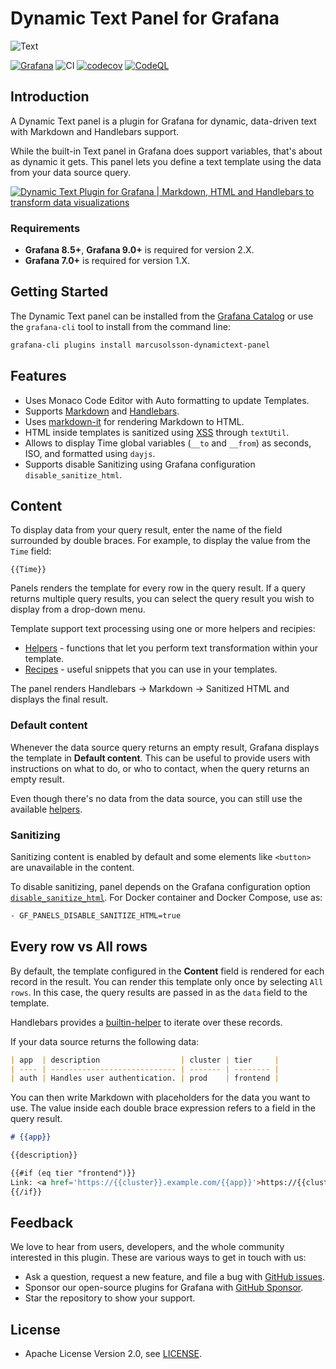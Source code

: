 # Dynamic Text Panel for Grafana

![Text](https://github.com/VolkovLabs/volkovlabs-dynamictext-panel/raw/main/src/img/screenshot.png)

[![Grafana](https://img.shields.io/badge/Grafana-9.2.2-orange)](https://www.grafana.com)
![CI](https://github.com/volkovlabs/volkovlabs-dynamictext-panel/workflows/CI/badge.svg)
[![codecov](https://codecov.io/gh/VolkovLabs/volkovlabs-dynamictext-panel/branch/main/graph/badge.svg?token=0m6f0ktUar)](https://codecov.io/gh/VolkovLabs/volkovlabs-dynamictext-panel)
[![CodeQL](https://github.com/VolkovLabs/volkovlabs-dynamictext-panel/actions/workflows/codeql-analysis.yml/badge.svg)](https://github.com/VolkovLabs/volkovlabs-dynamictext-panel/actions/workflows/codeql-analysis.yml)

## Introduction

A Dynamic Text panel is a plugin for Grafana for dynamic, data-driven text with Markdown and Handlebars support.

While the built-in Text panel in Grafana does support variables, that's about as dynamic it gets. This panel lets you define a text template using the data from your data source query.

[![Dynamic Text Plugin for Grafana | Markdown, HTML and Handlebars to transform data visualizations](https://raw.githubusercontent.com/volkovlabs/volkovlabs-dynamictext-panel/main/img/video.png)](https://youtu.be/MpNZ4Yl-p0U)

### Requirements

- **Grafana 8.5+**, **Grafana 9.0+** is required for version 2.X.
- **Grafana 7.0+** is required for version 1.X.

## Getting Started

The Dynamic Text panel can be installed from the [Grafana Catalog](https://grafana.com/grafana/plugins/marcusolsson-dynamictext-panel/) or use the `grafana-cli` tool to install from the command line:

```bash
grafana-cli plugins install marcusolsson-dynamictext-panel
```

## Features

- Uses Monaco Code Editor with Auto formatting to update Templates.
- Supports [Markdown](https://commonmark.org/help/) and [Handlebars](https://handlebarsjs.com/guide/expressions.html#basic-usage).
- Uses [markdown-it](https://github.com/markdown-it/markdown-it) for rendering Markdown to HTML.
- HTML inside templates is sanitized using [XSS](https://jsxss.com/en/index.html) through `textUtil`.
- Allows to display Time global variables (`__to` and `__from`) as seconds, ISO, and formatted using `dayjs`.
- Supports disable Sanitizing using Grafana configuration `disable_sanitize_html`.

## Content

To display data from your query result, enter the name of the field surrounded by double braces. For example, to display the value from the `Time` field:

```
{{Time}}
```

Panels renders the template for every row in the query result. If a query returns multiple query results, you can select the query result you wish to display from a drop-down menu.

Template support text processing using one or more helpers and recipies:

- [Helpers](https://volkovlabs.io/plugins/volkovlabs-dynamictext-panel/helpers) - functions that let you perform text transformation within your template.
- [Recipes](https://volkovlabs.io/plugins/volkovlabs-dynamictext-panel/recipes) - useful snippets that you can use in your templates.

The panel renders Handlebars → Markdown → Sanitized HTML and displays the final result.

### Default content

Whenever the data source query returns an empty result, Grafana displays the template in **Default content**. This can be useful to provide users with instructions on what to do, or who to contact, when the query returns an empty result.

Even though there's no data from the data source, you can still use the available [helpers](https://volkovlabs.io/plugins/volkovlabs-dynamictext-panel/helpers).

### Sanitizing

Sanitizing content is enabled by default and some elements like `<button>` are unavailable in the content.

To disable sanitizing, panel depends on the Grafana configuration option [`disable_sanitize_html`](https://grafana.com/docs/grafana/latest/setup-grafana/configure-grafana/#disable_sanitize_html). For Docker container and Docker Compose, use as:

```bash
- GF_PANELS_DISABLE_SANITIZE_HTML=true
```

## Every row vs All rows

By default, the template configured in the **Content** field is rendered for each record in the result. You can render this template only once by selecting `All rows`. In this case, the query results are passed in as the `data` field to the template.

Handlebars provides a [builtin-helper](https://handlebarsjs.com/guide/builtin-helpers.html#each) to iterate over these records.

If your data source returns the following data:

```md
| app  | description                  | cluster | tier     |
| ---- | ---------------------------- | ------- | -------- |
| auth | Handles user authentication. | prod    | frontend |
```

You can then write Markdown with placeholders for the data you want to use. The value inside each double brace expression refers to a field in the query result.

```md
# {{app}}

{{description}}

{{#if (eq tier "frontend")}}
Link: <a href='https://{{cluster}}.example.com/{{app}}'>https://{{cluster}}.example.com/{{app}}</a>
{{/if}}
```

## Feedback

We love to hear from users, developers, and the whole community interested in this plugin. These are various ways to get in touch with us:

- Ask a question, request a new feature, and file a bug with [GitHub issues](https://github.com/volkovlabs/volkovlabs-dynamictext-panel/issues/new/choose).
- Sponsor our open-source plugins for Grafana with [GitHub Sponsor](https://github.com/sponsors/VolkovLabs).
- Star the repository to show your support.

## License

- Apache License Version 2.0, see [LICENSE](https://github.com/volkovlabs/volkovlabs-dynamictext-panel/blob/main/LICENSE).
